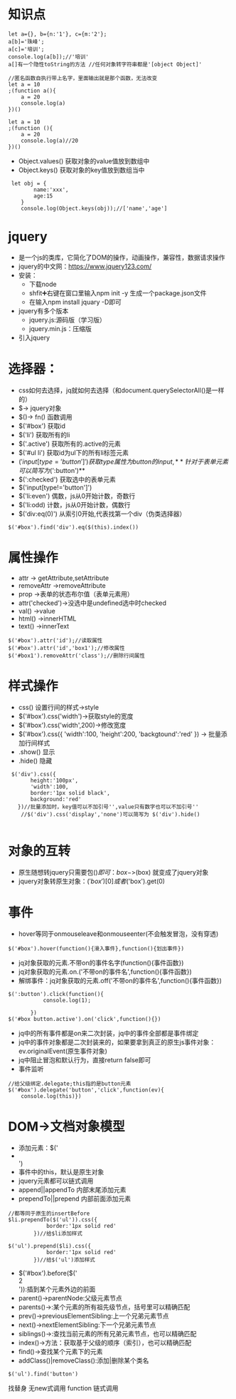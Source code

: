 # 知识点
```
let a={}, b={n:'1'}, c={m:'2'};  
a[b]='珠峰';
a[c]='培训';  
console.log(a[b]);//'培训'
a[]有一个隐性toString的方法 //任何对象转字符串都是'[object Object]'
```
```
//匿名函数自执行带上名字，里面输出就是那个函数，无法改变
let a = 10
;(function a(){
    a = 20
    console.log(a)
})()
```
```
let a = 10
;(function (){
    a = 20
    console.log(a)//20
})()
```
- Object.values()  获取对象的value值放到数组中
- Object.keys()  获取对象的key值放到数组当中
```
 let obj = {
        name:'xxx',
        age:15
    }
    console.log(Object.keys(obj));//['name','age']
```
# jquery
- 是一个js的类库，它简化了DOM的操作，动画操作，兼容性，数据请求操作
- jquery的中文网：https://www.jquery123.com/
- 安装：
  - 下载node
  - shfit➕右键在窗口里输入npm init -y 生成一个package.json文件
  - 在输入npm install jquary -D即可
- jquery有多个版本
  - jquery.js:源码版（学习版）
  - jquery.min.js：压缩版
- 引入jquery <script src="./node_modules/jquery/dist/jquery.min.js"></script>
# 选择器：
- css如何去选择，jq就如何去选择（和document.querySelectorAll()是一样的）
- $-> jquery对象
- $()-> fn()  函数调用
- $('#box') 获取id
- $('li') 获取所有的li
- $('.active') 获取所有的.active的元素
- $('#ul li') 获取id为ul下的所有li标签元素
- $('input[type='button']') 获取type属性为button的input,**针对于表单元素可以简写为$(':button')**
- $(':checked') 获取选中的表单元素
- $('input[type!='button']')
- $('li:even') 偶数，js从0开始计数，奇数行
- $('li:odd) 计数，js从0开始计数，偶数行
- $('div:eq(0)') 从索引0开始,代表找第一个div（伪类选择器）
```
$('#box').find('div').eq($(this).index())
```
# 属性操作
- attr -> getAttribute,setAttribute
- removeAttr ->removeAttribute
- prop ->表单的状态布尔值（表单元素用）
- attr('checked')->没选中是undefined选中时checked
- val() ->value
- html() ->innerHTML
- text() ->innerText
```
$('#box').attr('id');//读取属性
$('#box').attr('id','box1');//修改属性
$('#box1').removeAttr('class');//删除行间属性
```
# 样式操作
- css() 设置行间的样式->style
- $('#box').css('width')->获取style的宽度
- $('#box').css('width',200)->修改宽度
- $('#box').css({
    'width':100,
    'height':200,
    'backgtound':'red'
}) -> 批量添加行间样式
- .show() 显示
- .hide() 隐藏
```
 $('div').css({
       height:'100px',
       'width':100,
       border:'1px solid black',
       background:'red'
   })//批量添加时，key值可以不加引号'',value只有数字也可以不加引号''
    //$('div').css('display','none')可以简写为 $('div').hide()
  
```
# 对象的互转
- 原生随想转jquery只需要包$()即可：box->$(box) 就变成了jquery对象
- jquery对象转原生对象：$('box')[0] 或者$('box').get(0)
# 事件
- hover等同于onmouseleave和onmouseenter(不会触发冒泡，没有穿透)
```
$('#box').hover(function(){滑入事件},function(){划出事件})
```
- jq对象获取的元素.不带on的事件名字(function(){事件函数})
- jq对象获取的元素.on.('不带on的事件名',function(){事件函数})
- 解绑事件：jq对象获取的元素.off('不带on的事件名',function(){事件函数})
```
$(':button').click(function(){
           console.log(1);
           
       })
$('#box button.active').on('click',function(){})
```
- jq中的所有事件都是on来二次封装，jq中的事件全部都是事件绑定
- jq中的事件对象都是二次封装来的，如果要拿到真正的原生js事件对象：ev.originalEvent(原生事件对象)
- jq中阻止冒泡和默认行为，直接return false即可
- 事件监听
```
//给父级绑定.delegate;this指的是button元素
$('#box').delegate('button','click',function(ev){
    console.log(this)})
```
# DOM->文档对象模型
- 添加元素：$('<li></li>')
- 事件中的this，默认是原生对象
- jquery元素都可以链式调用
- append||appendTo 内部末尾添加元素
- prependTo||prepend 内部前面添加元素
```
//都等同于原生的insertBefore
$li.prependTo($('ul')).css({
            border:'1px solid red'
        })//给$li添加样式

$('ul').prepend($li).css({
            border:'1px solid red'
        })//给$('ul')添加样式
```
- $('#box').before($('<div>2</div>')):插到某个元素外边的前面
- parent()->parentNode:父级元素节点
- parents()->:某个元素的所有祖先级节点，括号里可以精确匹配
- prev()->previousElementSibling:上一个兄弟元素节点
- next()->nextElementSibling:下一个兄弟元素节点
- siblings()->:查找当前元素的所有兄弟元素节点，也可以精确匹配
- index()->方法：获取基于父级的顺序（索引），也可以精确匹配
- find()->查找某个元素下的元素
- addClass()|removeClass():添加|删除某个类名
```
$('ul').find('button')
```








找替身
无new式调用
function
链式调用